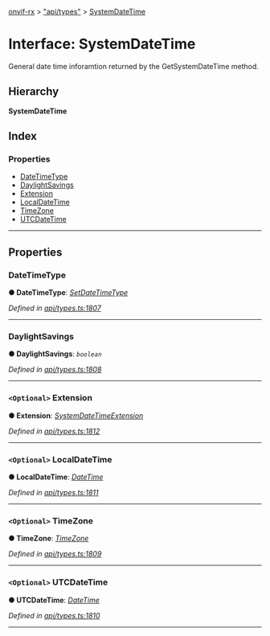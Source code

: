 [onvif-rx](../README.md) > ["api/types"](../modules/_api_types_.md) > [SystemDateTime](../interfaces/_api_types_.systemdatetime.md)

# Interface: SystemDateTime

General date time inforamtion returned by the GetSystemDateTime method.

## Hierarchy

**SystemDateTime**

## Index

### Properties

* [DateTimeType](_api_types_.systemdatetime.md#datetimetype)
* [DaylightSavings](_api_types_.systemdatetime.md#daylightsavings)
* [Extension](_api_types_.systemdatetime.md#extension)
* [LocalDateTime](_api_types_.systemdatetime.md#localdatetime)
* [TimeZone](_api_types_.systemdatetime.md#timezone)
* [UTCDateTime](_api_types_.systemdatetime.md#utcdatetime)

---

## Properties

<a id="datetimetype"></a>

###  DateTimeType

**● DateTimeType**: *[SetDateTimeType](../enums/_api_types_.setdatetimetype.md)*

*Defined in [api/types.ts:1807](https://github.com/patrickmichalina/onvif-rx/blob/034e4d6/src/api/types.ts#L1807)*

___
<a id="daylightsavings"></a>

###  DaylightSavings

**● DaylightSavings**: *`boolean`*

*Defined in [api/types.ts:1808](https://github.com/patrickmichalina/onvif-rx/blob/034e4d6/src/api/types.ts#L1808)*

___
<a id="extension"></a>

### `<Optional>` Extension

**● Extension**: *[SystemDateTimeExtension](_api_types_.systemdatetimeextension.md)*

*Defined in [api/types.ts:1812](https://github.com/patrickmichalina/onvif-rx/blob/034e4d6/src/api/types.ts#L1812)*

___
<a id="localdatetime"></a>

### `<Optional>` LocalDateTime

**● LocalDateTime**: *[DateTime](_api_types_.datetime.md)*

*Defined in [api/types.ts:1811](https://github.com/patrickmichalina/onvif-rx/blob/034e4d6/src/api/types.ts#L1811)*

___
<a id="timezone"></a>

### `<Optional>` TimeZone

**● TimeZone**: *[TimeZone](_api_types_.systemdatetime.md#timezone)*

*Defined in [api/types.ts:1809](https://github.com/patrickmichalina/onvif-rx/blob/034e4d6/src/api/types.ts#L1809)*

___
<a id="utcdatetime"></a>

### `<Optional>` UTCDateTime

**● UTCDateTime**: *[DateTime](_api_types_.datetime.md)*

*Defined in [api/types.ts:1810](https://github.com/patrickmichalina/onvif-rx/blob/034e4d6/src/api/types.ts#L1810)*

___

